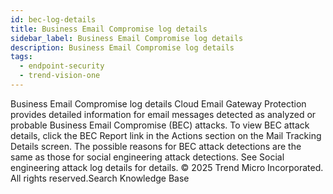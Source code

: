 ```yaml
---
id: bec-log-details
title: Business Email Compromise log details
sidebar_label: Business Email Compromise log details
description: Business Email Compromise log details
tags:
  - endpoint-security
  - trend-vision-one
---
```


 Business Email Compromise log details Cloud Email Gateway Protection provides detailed information for email messages detected as analyzed or probable Business Email Compromise (BEC) attacks. To view BEC attack details, click the BEC Report link in the Actions section on the Mail Tracking Details screen. The possible reasons for BEC attack detections are the same as those for social engineering attack detections. See Social engineering attack log details for details. © 2025 Trend Micro Incorporated. All rights reserved.Search Knowledge Base